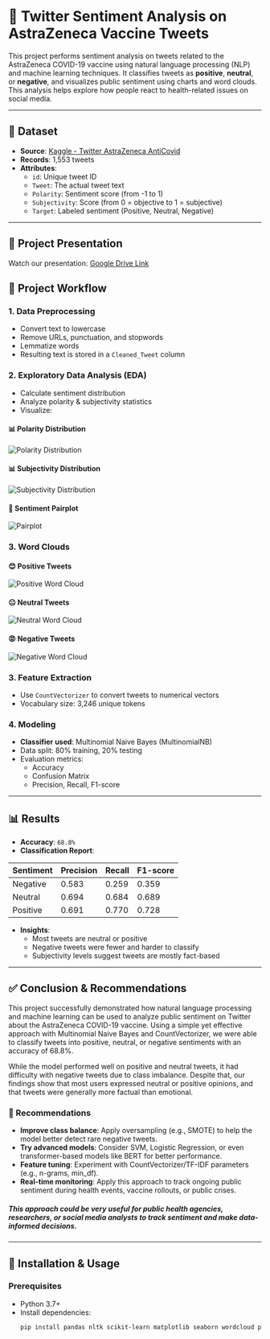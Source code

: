 # 🧠 Twitter Sentiment Analysis on AstraZeneca Vaccine Tweets

This project performs sentiment analysis on tweets related to the AstraZeneca COVID-19 vaccine using natural language processing (NLP) and machine learning techniques. It classifies tweets as **positive**, **neutral**, or **negative**, and visualizes public sentiment using charts and word clouds. This analysis helps explore how people react to health-related issues on social media.

---

## 📁 Dataset

- **Source**: [Kaggle - Twitter AstraZeneca AntiCovid](https://www.kaggle.com/datasets/gallo33henrique/twitter-astrazeneca-anticovid)
- **Records**: 1,553 tweets
- **Attributes**:
  - `id`: Unique tweet ID
  - `Tweet`: The actual tweet text
  - `Polarity`: Sentiment score (from -1 to 1)
  - `Subjectivity`: Score (from 0 = objective to 1 = subjective)
  - `Target`: Labeled sentiment (Positive, Neutral, Negative)

---

## 🎥 Project Presentation

Watch our presentation: [Google Drive Link](https://drive.google.com/drive/folders/1Qu9OXXkZcK0_NJ1kGUJdtRl04HI8U3vr)

## 🚀 Project Workflow

### 1. **Data Preprocessing**
- Convert text to lowercase
- Remove URLs, punctuation, and stopwords
- Lemmatize words
- Resulting text is stored in a `Cleaned_Tweet` column

### 2. **Exploratory Data Analysis (EDA)**
- Calculate sentiment distribution
- Analyze polarity & subjectivity statistics
- Visualize:
 #### 📊 Polarity Distribution
![Polarity Distribution](output-visualization/polarity-distribution.png)

#### 📊 Subjectivity Distribution
![Subjectivity Distribution](output-visualization/subjetivity-polarity.png)

#### 🧩 Sentiment Pairplot
![Pairplot](output-visualization/pairplot.png)

### 3. Word Clouds

#### 😊 Positive Tweets
![Positive Word Cloud](output-visualization/positive-tweets-wordcloud.png)

#### 😐 Neutral Tweets
![Neutral Word Cloud](output-visualization/neutral-tweets-wordcloud.png)

#### 😡 Negative Tweets
![Negative Word Cloud](output-visualization/negative-tweets-wordcloud.png)

### 3. **Feature Extraction**
- Use `CountVectorizer` to convert tweets to numerical vectors
- Vocabulary size: 3,246 unique tokens

### 4. **Modeling**
- **Classifier used**: Multinomial Naive Bayes (MultinomialNB)
- Data split: 80% training, 20% testing
- Evaluation metrics:
  - Accuracy
  - Confusion Matrix
  - Precision, Recall, F1-score

---

## 📊 Results

- **Accuracy**: `68.8%`
- **Classification Report**:

| Sentiment | Precision | Recall | F1-score |
|-----------|-----------|--------|----------|
| Negative  | 0.583     | 0.259  | 0.359    |
| Neutral   | 0.694     | 0.684  | 0.689    |
| Positive  | 0.691     | 0.770  | 0.728    |

- **Insights**:
  - Most tweets are neutral or positive
  - Negative tweets were fewer and harder to classify
  - Subjectivity levels suggest tweets are mostly fact-based

---

## ✅ Conclusion & Recommendations

This project successfully demonstrated how natural language processing and machine learning can be used to analyze public sentiment on Twitter about the AstraZeneca COVID-19 vaccine. Using a simple yet effective approach with Multinomial Naive Bayes and CountVectorizer, we were able to classify tweets into positive, neutral, or negative sentiments with an accuracy of 68.8%.

While the model performed well on positive and neutral tweets, it had difficulty with negative tweets due to class imbalance. Despite that, our findings show that most users expressed neutral or positive opinions, and that tweets were generally more factual than emotional.

### 📌 Recommendations

- **Improve class balance**: Apply oversampling (e.g., SMOTE) to help the model better detect rare negative tweets.
- **Try advanced models**: Consider SVM, Logistic Regression, or even transformer-based models like BERT for better performance.
- **Feature tuning**: Experiment with CountVectorizer/TF-IDF parameters (e.g., n-grams, min_df).
- **Real-time monitoring**: Apply this approach to track ongoing public sentiment during health events, vaccine rollouts, or public crises.

##### This approach could be very useful for public health agencies, researchers, or social media analysts to track sentiment and make data-informed decisions.
---

## 🔧 Installation & Usage

### Prerequisites

- Python 3.7+
- Install dependencies:
  ```bash
  pip install pandas nltk scikit-learn matplotlib seaborn wordcloud plotly